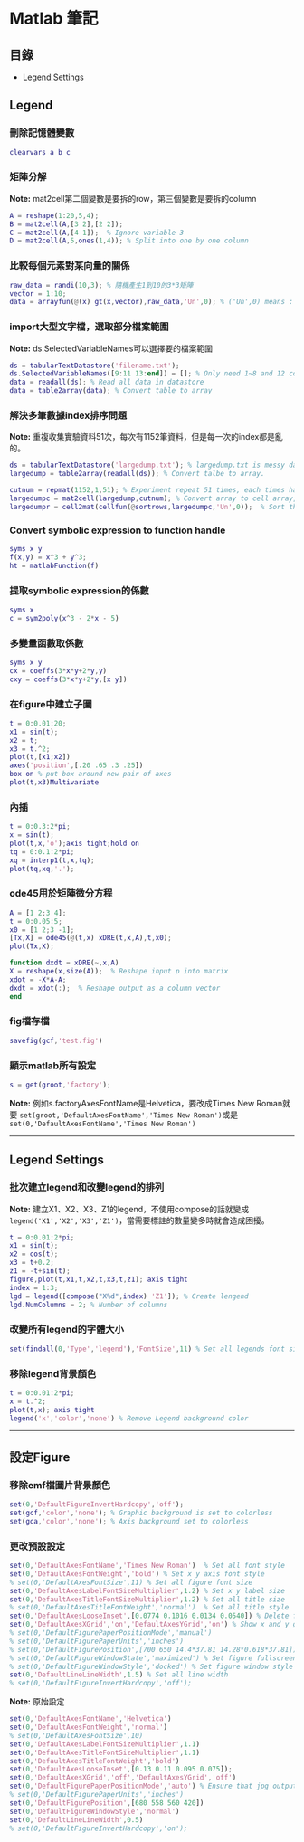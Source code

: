 # Matlab 筆記

## 目錄
* [Legend Settings](#Legend)

## Legend

### 刪除記憶體變數
```matlab
clearvars a b c
```
### 矩陣分解
**Note:** mat2cell第二個變數是要拆的row，第三個變數是要拆的column
```matlab
A = reshape(1:20,5,4);
B = mat2cell(A,[3 2],[2 2]);
C = mat2cell(A,[4 1]);  % Ignore variable 3
D = mat2cell(A,5,ones(1,4)); % Split into one by one column
```
### 比較每個元素對某向量的關係
```matlab
raw_data = randi(10,3); % 隨機產生1到10的3*3矩陣
vector = 1:10;
data = arrayfun(@(x) gt(x,vector),raw_data,'Un',0); % ('Un',0) means : returns the outputs in cell arrays.
```
### import大型文字檔，選取部分檔案範圍
**Note:** ds.SelectedVariableNames可以選擇要的檔案範圍
```matlab
ds = tabularTextDatastore('filename.txt');
ds.SelectedVariableNames([9:11 13:end]) = []; % Only need 1~8 and 12 columns
data = readall(ds); % Read all data in datastore
data = table2array(data); % Convert table to array
```
### 解決多筆數據index排序問題
**Note:** 重複收集實驗資料51次，每次有1152筆資料，但是每一次的index都是亂的。
```matlab
ds = tabularTextDatastore('largedump.txt'); % largedump.txt is messy data.
largedump = table2array(readall(ds)); % Convert talbe to array.

cutnum = repmat(1152,1,51); % Experiment repeat 51 times, each times has 1152 data.
largedumpc = mat2cell(largedump,cutnum); % Convert array to cell array, each cell has 1152 data.
largedumpr = cell2mat(cellfun(@sortrows,largedumpc,'Un',0));  % Sort the data in the cell.
```
### Convert symbolic expression to function handle
```matlab 
syms x y
f(x,y) = x^3 + y^3;
ht = matlabFunction(f)
```
### 提取symbolic expression的係數
```matlab
syms x
c = sym2poly(x^3 - 2*x - 5)
```
### 多變量函數取係數
```matlab
syms x y
cx = coeffs(3*x*y+2*y,y)
cxy = coeffs(3*x*y+2*y,[x y])
```
### 在figure中建立子圖
```matlab
t = 0:0.01:20;
x1 = sin(t);
x2 = t;
x3 = t.^2;
plot(t,[x1;x2])
axes('position',[.20 .65 .3 .25])
box on % put box around new pair of axes
plot(t,x3)Multivariate 
```
### 內插
```matlab
t = 0:0.3:2*pi; 
x = sin(t);
plot(t,x,'o');axis tight;hold on
tq = 0:0.1:2*pi;
xq = interp1(t,x,tq);
plot(tq,xq,'.');
```
### ode45用於矩陣微分方程
```matlab
A = [1 2;3 4];
t = 0:0.05:5;
x0 = [1 2;3 -1];
[Tx,X] = ode45(@(t,x) xDRE(t,x,A),t,x0);
plot(Tx,X);

function dxdt = xDRE(~,x,A)
X = reshape(x,size(A));  % Reshape input p into matrix
xdot = -X*A-A;
dxdt = xdot(:);  % Reshape output as a column vector
end
```
### fig檔存檔
```matlab
savefig(gcf,'test.fig')
```
### 顯示matlab所有設定
```matlab
s = get(groot,'factory');
```
**Note:** 例如s.factoryAxesFontName是Helvetica，要改成Times New Roman就要
```set(groot,'DefaultAxesFontName','Times New Roman')```或是```set(0,'DefaultAxesFontName','Times New Roman')```

---
## Legend Settings
### 批次建立legend和改變legend的排列
**Note:** 建立X1、X2、X3、Z1的legend，不使用compose的話就變成```legend('X1','X2','X3','Z1')```，當需要標註的數量變多時就會造成困擾。
```matlab 
t = 0:0.01:2*pi;
x1 = sin(t);
x2 = cos(t);
x3 = t+0.2;
z1 = -t+sin(t);
figure,plot(t,x1,t,x2,t,x3,t,z1); axis tight
index = 1:3;
lgd = legend([compose("X%d",index) 'Z1']); % Create lengend
lgd.NumColumns = 2; % Number of columns
```
### 改變所有legend的字體大小
```matlab 
set(findall(0,'Type','legend'),'FontSize',11) % Set all legends font size
```
### 移除legend背景顏色
```matlab
t = 0:0.01:2*pi;
x = t.^2;
plot(t,x); axis tight
legend('x','color','none') % Remove Legend background color
```
---
## 設定Figure
### 移除emf檔圖片背景顏色
```matlab
set(0,'DefaultFigureInvertHardcopy','off');
set(gcf,'color','none'); % Graphic background is set to colorless
set(gca,'color','none'); % Axis background set to colorless
```
### 更改預設設定
```matlab
set(0,'DefaultAxesFontName','Times New Roman')  % Set all font style
set(0,'DefaultAxesFontWeight','bold') % Set x y axis font style
% set(0,'DefaultAxesFontSize',11) % Set all figure font size
set(0,'DefaultAxesLabelFontSizeMultiplier',1.2) % Set x y label size
set(0,'DefaultAxesTitleFontSizeMultiplier',1.2) % Set all title size
% set(0,'DefaultAxesTitleFontWeight','normal')  % Set all title style
set(0,'DefaultAxesLooseInset',[0.0774 0.1016 0.0134 0.0540]) % Delete figure White Space % data from get(gca,'TightInset') 
set(0,'DefaultAxesXGrid','on','DefaultAxesYGrid','on') % Show x and y grid
% set(0,'DefaultFigurePaperPositionMode','manual')
% set(0,'DefaultFigurePaperUnits','inches')
% set(0,'DefaultFigurePosition',[700 650 14.4*37.81 14.28*0.618*37.81]) % Set figure window position,size and resolution
% set(0,'DefaultFigureWindowState','maximized') % Set figure fullscreen
% set(0,'DefaultFigureWindowStyle','docked') % Set figure window style
set(0,'DefaultLineLineWidth',1.5) % Set all line width
% set(0,'DefaultFigureInvertHardcopy','off');
```
**Note:** 原始設定
```matlab
set(0,'DefaultAxesFontName','Helvetica')
set(0,'DefaultAxesFontWeight','normal')
% set(0,'DefaultAxesFontSize',10)
set(0,'DefaultAxesLabelFontSizeMultiplier',1.1)
set(0,'DefaultAxesTitleFontSizeMultiplier',1.1)
set(0,'DefaultAxesTitleFontWeight','bold')
set(0,'DefaultAxesLooseInset',[0.13 0.11 0.095 0.075]);
set(0,'DefaultAxesXGrid','off','DefaultAxesYGrid','off')
set(0,'DefaultFigurePaperPositionMode','auto') % Ensure that jpg output is the same as the actual window on screen
% set(0,'DefaultFigurePaperUnits','inches')
set(0,'DefaultFigurePosition',[680 558 560 420])
set(0,'DefaultFigureWindowStyle','normal')
set(0,'DefaultLineLineWidth',0.5)
% set(0,'DefaultFigureInvertHardcopy','on');
```
